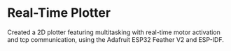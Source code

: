 # Real-Time Plotter

Created a 2D plotter featuring multitasking with real-time motor activation and tcp communication, using the Adafruit ESP32 Feather V2 and ESP-IDF.
